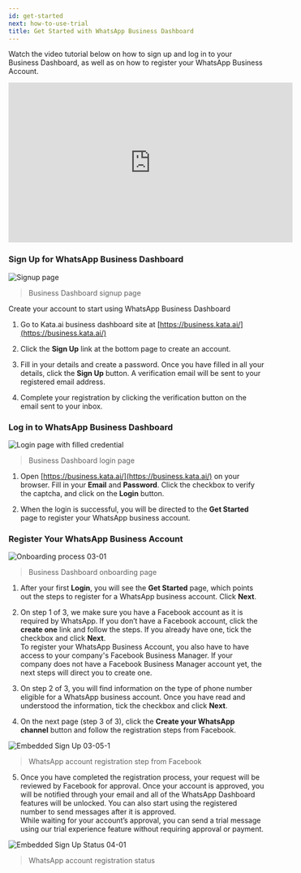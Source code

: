 ```yaml
---
id: get-started
next: how-to-use-trial
title: Get Started with WhatsApp Business Dashboard
---
```


Watch the video tutorial below on how to sign up and log in to your Business Dashboard, as well as on how to register your WhatsApp Business Account.

<iframe width="560" height="315" src="https://www.youtube.com/embed/jNTAPD5cou0" title="YouTube video player" frameBorder="0" allow="accelerometer; autoplay; clipboard-write; encrypted-media; gyroscope; picture-in-picture" allowFullScreen></iframe>

### Sign Up for WhatsApp Business Dashboard

![Signup page](./images/image-get-started-1.png)

> Business Dashboard signup page

Create your account to start using WhatsApp Business Dashboard

1. Go to Kata.ai business dashboard site at [https://business.kata.ai/](https://business.kata.ai/)

2. Click the **Sign Up** link at the bottom page to create an account.

3. Fill in your details and create a password. Once you have filled in all your details, click the **Sign Up** button. A verification email will be sent to your registered email address.

4. Complete your registration by clicking the verification button on the email sent to your inbox.

### Log in to WhatsApp Business Dashboard

![Login page with filled credential](./images/image-get-started-2.png)

> Business Dashboard login page

1. Open [https://business.kata.ai/](https://business.kata.ai/) on your browser. Fill in your **Email** and **Password**. Click the checkbox to verify the captcha, and click on the **Login** button.

2. When the login is successful, you will be directed to the **Get Started** page to register your WhatsApp business account.

### Register Your WhatsApp Business Account

![Onboarding process 03-01](./images/image-get-started-3.png)

> Business Dashboard onboarding page

1. After your first **Login**, you will see the **Get Started** page, which points out the steps to register for a WhatsApp business account. Click **Next**.

2. On step 1 of 3, we make sure you have a Facebook account as it is required by WhatsApp. If you don’t have a Facebook account, click the **create one** link and follow the steps. If you already have one, tick the checkbox and click **Next**. <br/>To register your WhatsApp Business Account, you also have to have access to your company's Facebook Business Manager. If your company does not have a Facebook Business Manager account yet, the next steps will direct you to create one.

3. On step 2 of 3, you will find information on the type of phone number eligible for a WhatsApp business account. Once you have read and understood the information, tick the checkbox and click **Next**.

4. On the next page (step 3 of 3), click the **Create your WhatsApp channel** button and follow the registration steps from Facebook.

![Embedded Sign Up 03-05-1](./images/image-get-started-4.png)

> WhatsApp account registration step from Facebook

5. Once you have completed the registration process, your request will be reviewed by Facebook for approval. Once your account is approved, you will be notified through your email and all of the WhatsApp Dashboard features will be unlocked. You can also start using the registered number to send messages after it is approved. <br/>While waiting for your account’s approval, you can send a trial message using our trial experience feature without requiring approval or payment.

![Embedded Sign Up Status 04-01](./images/image-get-started-5.png)

> WhatsApp account registration status
